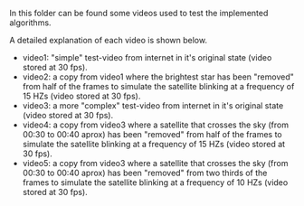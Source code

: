In this folder can be found some videos used to test the implemented algorithms.

A detailed explanation of each video is shown below.

* video1: "simple" test-video from internet in it's original state (video stored at 30 fps).
* video2: a copy from video1 where the brightest star has been "removed" from half of the frames to simulate the satellite blinking at a frequency of 15 HZs (video stored at 30 fps).
* video3: a more "complex" test-video from internet in it's original state (video stored at 30 fps).
* video4: a copy from video3 where a satellite that crosses the sky (from 00:30 to 00:40 aprox) has been "removed" from half of the frames to simulate the satellite blinking at a frequency of 15 HZs (video stored at 30 fps).
* video5: a copy from video3 where a satellite that crosses the sky (from 00:30 to 00:40 aprox) has been "removed" from two thirds of the frames to simulate the satellite blinking at a frequency of 10 HZs (video stored at 30 fps).

